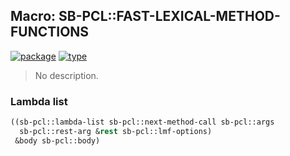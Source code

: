 ## Macro: SB-PCL::FAST-LEXICAL-METHOD-FUNCTIONS
[![package](https://img.shields.io/badge/Package-SB--PCL-5f9ea0.svg?style=social&colorA=999999)](../) [![type](https://img.shields.io/badge/Type-Macro-5f9ea0.svg?style=social&colorA=999999)](../#macro) 

> No description.

### Lambda list
```cl
((sb-pcl::lambda-list sb-pcl::next-method-call sb-pcl::args
  sb-pcl::rest-arg &rest sb-pcl::lmf-options)
 &body sb-pcl::body)
```
